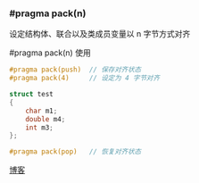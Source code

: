 ### #pragma pack(n)



设定结构体、联合以及类成员变量以 n 字节方式对齐

\#pragma pack(n) 使用

```c++
#pragma pack(push)  // 保存对齐状态
#pragma pack(4)     // 设定为 4 字节对齐

struct test
{
    char m1;
    double m4;
    int m3;
};

#pragma pack(pop)   // 恢复对齐状态
```



[博客](https://blog.csdn.net/hello_dear_you/article/details/123739899)